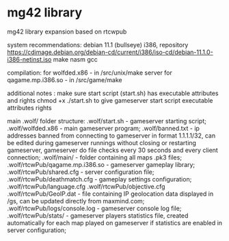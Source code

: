 # mg42 library
mg42 library expansion based on rtcwpub

system recommendations:
debian 11.1 (bullseye) i386, repository https://cdimage.debian.org/debian-cd/current/i386/iso-cd/debian-11.1.0-i386-netinst.iso
make
nasm
gcc

compilation:
for wolfded.x86 - in /src/unix/make server
for qagame.mp.i386.so - in /src/game/make

additional notes :
make sure start script (start.sh) has executable attributes and rights
chmod +x ./start.sh to give gameserver start script executable attributes rights

main .wolf/ folder structure:
.wolf/start.sh - gameserver starting script;
.wolf/wolfded.x86 - main gameserver program;
.wolf/banned.txt - ip addresses banned from connecting to gameserver in format 1.1.1.1/32, can be edited during gameserver runnings without closing or restarting gameserver, gameserver do file checks every 30 seconds and every client connection;
.wolf/main/ - folder containing all maps .pk3 files;
.wolf/rtcwPub/qagame.mp.i386.so - gameserver gameplay library;
.wolf/rtcwPub/shared.cfg - server configuration file;
.wolf/rtcwPub/deathmatch.cfg - gameplay settings configuration;
.wolf/rtcwPub/language.cfg
.wolf/rtcwPub/objective.cfg
.wolf/rtcwPub/GeoIP.dat - file containing IP geolocation data displayed in /gs, can be updated directly from maxmind.com;
.wolf/rtcwPub/logs/console.log - gameserver console log file;
.wolf/rtcwPub/stats/ - gameserver players statistics file, created automatically for each map played on gameserver if statistics are enabled in server configuration;

